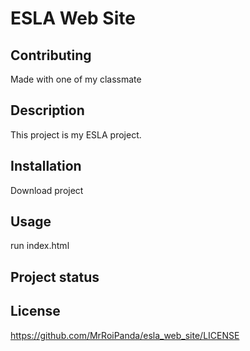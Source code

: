 ﻿# ESLA Web Site
 
## Contributing
Made with one of my classmate

## Description

This project is my ESLA project.

## Installation

Download project

## Usage

 run index.html

## Project status

## License

https://github.com/MrRoiPanda/esla_web_site/LICENSE

